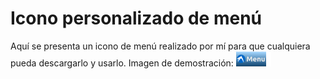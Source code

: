 # Icono personalizado de menú 
  <p> Aquí se presenta un icono de menú realizado por mí para que cualquiera pueda descargarlo y usarlo.
  Imagen de demostración:
  <img src="img/lubuntu_definitiva.png" alt="icono_menu">
  
